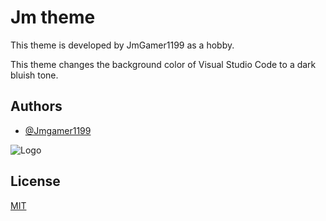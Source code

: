 # Jm theme

This theme is developed by JmGamer1199 as a hobby.

This theme changes the background color of Visual Studio Code to a dark bluish tone.


## Authors

- [@Jmgamer1199](https://jmgamer1199.github.io/)


![Logo](https://jmgamer1199.gallerycdn.vsassets.io/extensions/jmgamer1199/jm-theme/0.0.3/1683283460060/Microsoft.VisualStudio.Services.Icons.Default)


## License

[MIT](https://github.com/jmgamer1199/JmTheme-VsCode/blob/main/LICENSE.txt)

